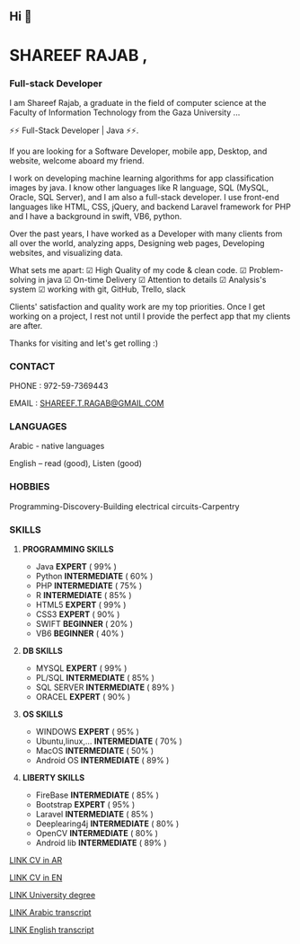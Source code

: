 ## Hi  👋

# SHAREEF RAJAB ,
### Full-stack Developer

I am Shareef Rajab, a graduate in the field of computer science at the Faculty of Information Technology
from the Gaza University ... 

⚡⚡ Full-Stack Developer | Java ⚡⚡.

If you are looking for a Software Developer, mobile app, Desktop, and website, welcome aboard my friend.

I work on developing machine learning algorithms for app classification images by java. I know other languages like R language, SQL (MySQL, Oracle, SQL Server), and I am also a full-stack developer. I use front-end languages like HTML, CSS, jQuery, and backend Laravel framework for PHP and I have a background in swift, VB6, python.

Over the past years, I have worked as a Developer with many clients from all over the world, analyzing apps, Designing web pages, Developing websites, and visualizing data.

What sets me apart:
☑ High Quality of my code & clean code.
☑ Problem-solving in java
☑ On-time Delivery
☑ Attention to details 
☑ Analysis's system 
☑ working with git, GitHub, Trello, slack  

Clients' satisfaction and quality work are my top priorities. Once I get working on a project, I rest not until I provide the perfect app that my clients are after.

 Thanks for visiting and let's get rolling :)

### CONTACT

PHONE : 972-59-7369443 

EMAIL : SHAREEF.T.RAGAB@GMAIL.COM 

### LANGUAGES

Arabic - native languages

English – read (good), Listen (good)

### HOBBIES

Programming-Discovery-Building electrical circuits-Carpentry

### SKILLS

1. **PROGRAMMING SKILLS**

     - Java **EXPERT** ( 99% )
     - Python **INTERMEDIATE** ( 60% )
     - PHP **INTERMEDIATE** ( 75% )
     - R **INTERMEDIATE** ( 85% )
     - HTML5 **EXPERT** ( 99% )
     - CSS3 **EXPERT** ( 90% )
     - SWIFT **BEGINNER** ( 20% )
     - VB6 **BEGINNER** ( 40% )
     
2. **DB SKILLS**

     - MYSQL **EXPERT** ( 99% )
     - PL/SQL **INTERMEDIATE** ( 85% )
     - SQL SERVER **INTERMEDIATE** ( 89% )
     - ORACEL **EXPERT** ( 90% )
     
3. **OS SKILLS**

     - WINDOWS **EXPERT** ( 95% )
     - Ubuntu,linux,... **INTERMEDIATE** ( 70% )
     - MacOS **INTERMEDIATE** ( 50% )
     - Android OS **INTERMEDIATE** ( 89% )
     
4. **LIBERTY SKILLS**

     - FireBase **INTERMEDIATE** ( 85% )
     - Bootstrap **EXPERT** ( 95% )
     - Laravel **INTERMEDIATE** ( 85% )
     - Deeplearing4j **INTERMEDIATE** ( 80% )
     - OpenCV **INTERMEDIATE** ( 80% )
     - Android lib **INTERMEDIATE** ( 89% )
     

[LINK CV in AR](https://bit.ly/3cagIcN "السيرة الذاتية")

[LINK CV in EN](https://bit.ly/2YgMJYv "CV")

[LINK University degree](https://bit.ly/39j4hcI "University degree شهادة الجامعية")

[LINK Arabic transcript](https://bit.ly/3cczrnU "سجل الدرجات")

[LINK English transcript](https://bit.ly/3qV7W6q "English transcript")


